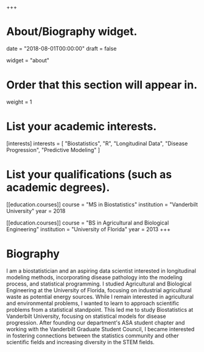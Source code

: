 +++
# About/Biography widget.

date = "2018-08-01T00:00:00"
draft = false

widget = "about"

# Order that this section will appear in.
weight = 1

# List your academic interests.
[interests]
  interests = [
    "Biostatistics",
    "R",
    "Longitudinal Data",
    "Disease Progression",
    "Predictive Modeling"
  ]

# List your qualifications (such as academic degrees).
[[education.courses]]
  course = "MS in Biostatistics"
  institution = "Vanderbilt University"
  year = 2018

[[education.courses]]
  course = "BS in Agricultural and Biological Engineering"
  institution = "University of Florida"
  year = 2013
+++

# Biography
I am a biostatistician and an aspiring data scientist interested in longitudinal modeling methods, incorporating disease pathology into the modeling process, and statistical programming. I studied Agricultural and Biological Engineering at the University of Florida, focusing on industrial agricultural waste as potential energy sources. While I remain interested in agricultural and environmental problems, I wanted to learn to approach scientific problems from a statistical standpoint. This led me to study Biostatistics at Vanderbilt University, focusing on statistical models for disease progression. After founding our department's ASA student chapter and working with the Vanderbilt Graduate Student Council, I became interested in fostering connections between the statistics community and other scientific fields and increasing diversity in the STEM fields.

